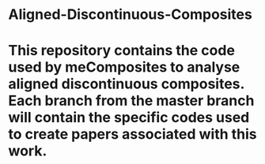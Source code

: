 # Aligned-Discontinuous-Composites

# This repository contains the code used by meComposites to analyse aligned discontinuous composites. Each branch from the master branch will contain the specific codes used to create papers associated with this work.
